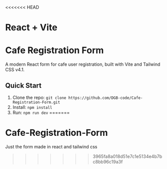 <<<<<<< HEAD
# React + Vite
# Cafe Registration Form

A modern React form for cafe user registration, built with Vite and Tailwind CSS v4.1.

## Quick Start
1. Clone the repo: `git clone https://github.com/DGB-code/Cafe-Registration-Form.git`
2. Install: `npm install`
3. Run: `npm run dev`
=======
# Cafe-Registration-Form
Just the form made in react and tailwind css
>>>>>>> 3965fa8a018d51e7c1e5134e4b7bc8bb96c19a3f
